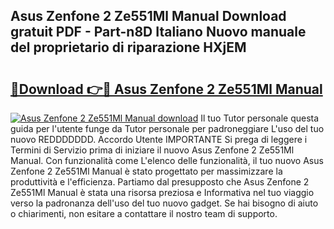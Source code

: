 ## Asus Zenfone 2 Ze551Ml Manual Download gratuit PDF - Part-n8D Italiano Nuovo manuale del proprietario di riparazione HXjEM

# <h2><a href="http://dfdklyh.blite.top/?on=Asus+Zenfone+2+Ze551Ml+Manual">🔗Download 👉🔴 Asus Zenfone 2 Ze551Ml Manual</a></h2>

[![Asus Zenfone 2 Ze551Ml Manual download](https://i.imgur.com/lujVjoI.png)](http://dfdklyh.blite.top/?on=Asus+Zenfone+2+Ze551Ml+Manual)
Il tuo Tutor personale questa guida per l'utente funge da Tutor personale per padroneggiare L'uso del tuo nuovo REDDDDDDD. Accordo Utente IMPORTANTE Si prega di leggere i Termini di Servizio prima di iniziare il nuovo Asus Zenfone 2 Ze551Ml Manual. Con funzionalità come L'elenco delle funzionalità, il tuo nuovo Asus Zenfone 2 Ze551Ml Manual è stato progettato per massimizzare la produttività e l'efficienza. Partiamo dal presupposto che Asus Zenfone 2 Ze551Ml Manual è stata una risorsa preziosa e Informativa nel tuo viaggio verso la padronanza dell'uso del tuo nuovo gadget. Se hai bisogno di aiuto o chiarimenti, non esitare a contattare il nostro team di supporto.
